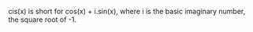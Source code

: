 cis(x) is short for cos(x) + i.sin(x), where i is the basic imaginary
number, the square root of -1.
